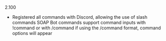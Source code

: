 2.100
  - Registered all commands with Discord, allowing the use of slash commands
    SOAP Bot commands support command inputs with !command or with /command
    if using the /command format, command options will appear